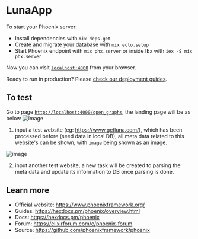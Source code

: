 # LunaApp

To start your Phoenix server:

* Install dependencies with `mix deps.get`
* Create and migrate your database with `mix ecto.setup`
* Start Phoenix endpoint with `mix phx.server` or inside IEx with `iex -S mix phx.server`

Now you can visit [`localhost:4000`](http://localhost:4000) from your browser.

Ready to run in production? Please [check our deployment guides](https://hexdocs.pm/phoenix/deployment.html).

## To test

Go to page [`http://localhost:4000/open_graphs`](http://localhost:4000/open_graphs), the landing page will be as below 
  ![image](doc/preview.png)


1) input a test website (eg: <https://www.getluna.com/>), which has been processed before (seed data in local DB), all meta data related to this website's can be shown, with `image` being shown as an image.

  ![image](doc/preview_1.png)

2) input another test website, a new task will be created to parsing the meta data and update its information to DB once parsing is done.

## Learn more

* Official website: <https://www.phoenixframework.org/>
* Guides: <https://hexdocs.pm/phoenix/overview.html>
* Docs: <https://hexdocs.pm/phoenix>
* Forum: <https://elixirforum.com/c/phoenix-forum>
* Source: <https://github.com/phoenixframework/phoenix>
